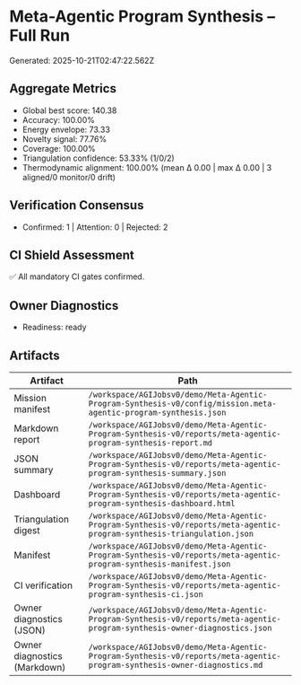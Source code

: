 # Meta-Agentic Program Synthesis – Full Run

Generated: 2025-10-21T02:47:22.562Z

## Aggregate Metrics

- Global best score: 140.38
- Accuracy: 100.00%
- Energy envelope: 73.33
- Novelty signal: 77.76%
- Coverage: 100.00%
- Triangulation confidence: 53.33% (1/0/2)
- Thermodynamic alignment: 100.00% (mean Δ 0.00 | max Δ 0.00 | 3 aligned/0 monitor/0 drift)

## Verification Consensus

- Confirmed: 1 | Attention: 0 | Rejected: 2

## CI Shield Assessment

✅ All mandatory CI gates confirmed.

## Owner Diagnostics

- Readiness: ready

## Artifacts

| Artifact | Path |
| --- | --- |
| Mission manifest | `/workspace/AGIJobsv0/demo/Meta-Agentic-Program-Synthesis-v0/config/mission.meta-agentic-program-synthesis.json` |
| Markdown report | `/workspace/AGIJobsv0/demo/Meta-Agentic-Program-Synthesis-v0/reports/meta-agentic-program-synthesis-report.md` |
| JSON summary | `/workspace/AGIJobsv0/demo/Meta-Agentic-Program-Synthesis-v0/reports/meta-agentic-program-synthesis-summary.json` |
| Dashboard | `/workspace/AGIJobsv0/demo/Meta-Agentic-Program-Synthesis-v0/reports/meta-agentic-program-synthesis-dashboard.html` |
| Triangulation digest | `/workspace/AGIJobsv0/demo/Meta-Agentic-Program-Synthesis-v0/reports/meta-agentic-program-synthesis-triangulation.json` |
| Manifest | `/workspace/AGIJobsv0/demo/Meta-Agentic-Program-Synthesis-v0/reports/meta-agentic-program-synthesis-manifest.json` |
| CI verification | `/workspace/AGIJobsv0/demo/Meta-Agentic-Program-Synthesis-v0/reports/meta-agentic-program-synthesis-ci.json` |
| Owner diagnostics (JSON) | `/workspace/AGIJobsv0/demo/Meta-Agentic-Program-Synthesis-v0/reports/meta-agentic-program-synthesis-owner-diagnostics.json` |
| Owner diagnostics (Markdown) | `/workspace/AGIJobsv0/demo/Meta-Agentic-Program-Synthesis-v0/reports/meta-agentic-program-synthesis-owner-diagnostics.md` |
